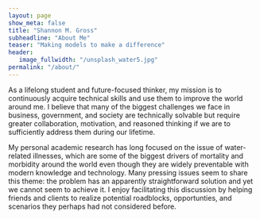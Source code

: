 ```yaml
---
layout: page
show_meta: false
title: "Shannon M. Gross"
subheadline: "About Me"
teaser: "Making models to make a difference"
header:
   image_fullwidth: "/unsplash_water5.jpg"
permalink: "/about/"
---
```

<!-- <p>According to the World Health Organization, <b>public health</b> is the "science and art
of preventing disease, prolonging life, and promoting health through organized efforts of society." Through my work as
a public health engineer, I use a combination of cutting-edge computer science techniques and traditional
engineering principles to support the strategic prevention of disease.</p> -->


As a lifelong student and future-focused thinker, my mission is to continuously acquire technical skills and use them to improve the world around me. I believe that many of the biggest challenges we face in business, government, and society are technically solvable but require greater collaboration, motivation, and reasoned thinking if we are to sufficiently address them during our lifetime. 

My personal academic research has long focused on the issue of water-related illnesses, which are some of the biggest drivers of mortality and morbidity around the world even though they are widely preventable with modern knowledge and technology. Many pressing issues seem to share this theme: the problem has an apparently straightforward solution and yet we cannot seem to achieve it. I enjoy facilitating this discussion by helping friends and clients to realize potential roadblocks, opportunties, and scenarios they perhaps had not considered before. 

<!-- If you are interested in working on a project together, feel free to contact me or take a look at my <a href="/cv">online resume</a> for a list of my professional qualifications.


 [1]: {{ site.url }}{{ site.baseurl }}/documentation/ -->

